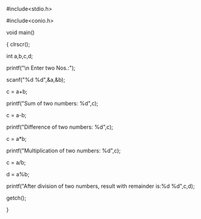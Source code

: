 
#include<stdio.h>

#include<conio.h>

void main()

{
clrscr();

int a,b,c,d;

printf("\n Enter two Nos.:");

scanf("%d %d",&a,&b);

c = a+b;

printf("Sum of two numbers: %d",c);

c = a-b;

printf("Difference of two numbers: %d",c);

c = a*b;

printf("Multiplication of two numbers: %d",c);

c = a/b;

d = a%b;

printf("After division of two numbers, result with remainder is:%d %d",c,d);

getch();

}
